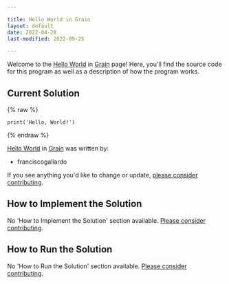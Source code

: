 ```yaml
---

title: Hello World in Grain
layout: default
date: 2022-04-28
last-modified: 2022-09-25

---
```


Welcome to the [Hello World](https://sampleprograms.io/projects/hello-world) in [Grain](https://sampleprograms.io/languages/grain) page! Here, you'll find the source code for this program as well as a description of how the program works.

## Current Solution

{% raw %}

```grain
print('Hello, World!')
```

{% endraw %}

[Hello World](https://sampleprograms.io/projects/hello-world) in [Grain](https://sampleprograms.io/languages/grain) was written by:

- franciscogallardo

If you see anything you'd like to change or update, [please consider contributing](https://github.com/TheRenegadeCoder/sample-programs).

## How to Implement the Solution

No 'How to Implement the Solution' section available. [Please consider contributing](https://github.com/TheRenegadeCoder/sample-programs-website).

## How to Run the Solution

No 'How to Run the Solution' section available. [Please consider contributing](https://github.com/TheRenegadeCoder/sample-programs-website).